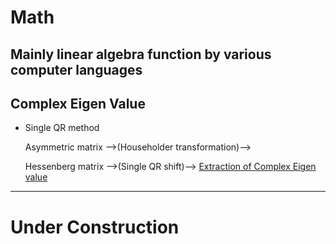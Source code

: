 # Math
Mainly linear algebra function by various computer languages
---

## Complex Eigen Value
* Single QR method

  Asymmetric matrix -->(Householder transformation)-->

    Hessenberg matrix -->(Single QR shift)--> <u>Extraction of Complex Eigen value</u>

---

# Under Construction

